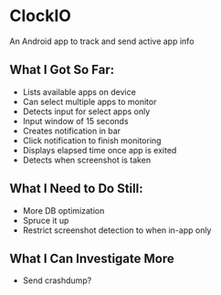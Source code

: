 # ClockIO

An Android app to track and send active app info

## What I Got So Far:
* Lists available apps on device
* Can select multiple apps to monitor
* Detects input for select apps only
* Input window of 15 seconds
* Creates notification in bar
* Click notification to finish monitoring
* Displays elapsed time once app is exited
* Detects when screenshot is taken

## What I Need to Do Still:
* More DB optimization
* Spruce it up
* Restrict screenshot detection to when in-app only

## What I Can Investigate More
* Send crashdump?